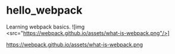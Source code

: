 # hello_webpack
Learning webpack basics.
![img <src="https://webpack.github.io/assets/what-is-webpack.png"/>]

https://webpack.github.io/assets/what-is-webpack.png
